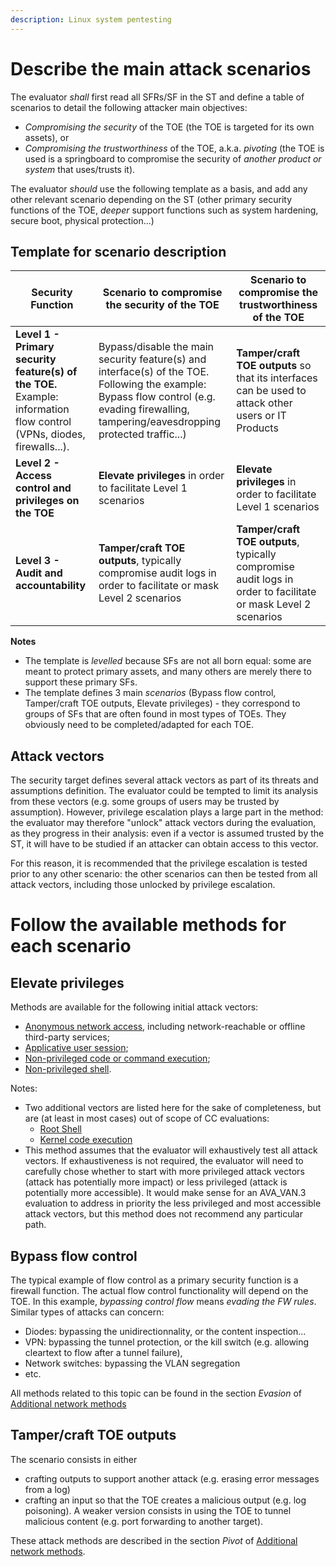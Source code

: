 ```yaml
---
description: Linux system pentesting
---
```


# Describe the main attack scenarios

The evaluator _shall_ first read all SFRs/SF in the ST and define a table of scenarios to detail the following attacker main objectives:

* _Compromising the security_ of the TOE (the TOE is targeted for its own assets), or
* _Compromising the trustworthiness_ of the TOE, a.k.a. _pivoting_ (the TOE is used is a springboard to compromise the security of _another product or system_ that uses/trusts it).

The evaluator _should_ use the following template as a basis, and add any other relevant scenario depending on the ST (other primary security functions of the TOE, _deeper_ support functions such as system hardening, secure boot, physical protection...)

## Template for scenario description

| Security Function                                                                                                                                     | Scenario to compromise the security of the TOE                                                                                                                                                                                               | Scenario to compromise the trustworthiness of the TOE                                                                      |
| ----------------------------------------------------------------------------------------------------------------------------------------------------- | -------------------------------------------------------------------------------------------------------------------------------------------------------------------------------------------------------------------------------- | -------------------------------------------------------------------------------------------------------------- |
| **Level 1 - Primary security feature(s) of the TOE.**<br>Example: information flow control (VPNs, diodes, firewalls...). | Bypass/disable the main security feature(s) and interface(s) of the TOE.<br>Following the example: Bypass flow control (e.g. evading firewalling, tampering/eavesdropping protected traffic...) | **Tamper/craft TOE outputs** so that its interfaces can be used to attack other users or IT Products           |
| **Level 2 - Access control and privileges on the TOE**                                                                                                | **Elevate privileges** in order to facilitate Level 1 scenarios                                                                                                                                                                  | **Elevate privileges** in order to facilitate Level 1 scenarios                                                |
| **Level 3 - Audit and accountability**                                                                                                                | **Tamper/craft TOE outputs**, typically compromise audit logs in order to facilitate or mask Level 2 scenarios                                                                                                                   | **Tamper/craft TOE outputs**, typically compromise audit logs in order to facilitate or mask Level 2 scenarios |

**Notes**

* The template is _levelled_ because SFs are not all born equal: some are meant to protect primary assets, and many others are merely there to support these primary SFs.
* The template defines 3 main _scenarios_ (Bypass flow control, Tamper/craft TOE outputs, Elevate privileges) - they correspond to groups of SFs that are often found in most types of TOEs. They obviously need to be completed/adapted for each TOE.

## Attack vectors

The security target defines several attack vectors as part of its threats and assumptions definition. The evaluator could be tempted to limit its analysis from these vectors (e.g. some groups of users may be trusted by assumption). However, privilege escalation plays a large part in the method: the evaluator may therefore "unlock" attack vectors during the evaluation, as they progress in their analysis: even if a vector is assumed trusted by the ST, it will have to be studied if an attacker can obtain access to this vector.

For this reason, it is recommended that the privilege escalation is tested prior to any other scenario: the other scenarios can then be tested from all attack vectors, including those unlocked by privilege escalation.

# Follow the available methods for each scenario

## Elevate privileges

Methods are available for the following initial attack vectors:

* [Anonymous network access](Privilege_escalation/0_From_anonymous_network_access.md), including network-reachable or offline third-party services;
* [Applicative user session](Privilege_escalation/1_From_user_applicative_session.md);
* [Non-privileged code or command execution](Privilege_escalation/2_From_User_code_or_cmd_exec.md);
* [Non-privileged shell](Privilege_escalation/3_From_user_shell.md).

Notes:

* Two additional vectors are listed here for the sake of completeness, but are (at least in most cases) out of scope of CC evaluations:
  * [Root Shell](Privilege_escalation/4_From_root_shell.md)
  * [Kernel code execution](Privilege_escalation/5_From_Kernel_code_execution.md)
* This method assumes that the evaluator will exhaustively test all attack vectors. If exhaustiveness is not required, the evaluator will need to carefully chose whether to start with more privileged attack vectors (attack has potentially more impact) or less privileged (attack is potentially more accessible). It would make sense for an AVA_VAN.3 evaluation to address in priority the less privileged and most accessible attack vectors, but this method does not recommend any particular path.

## Bypass flow control

The typical example of flow control as a primary security function is a firewall function. The actual flow control functionality will depend on the TOE. In this example, _bypassing control flow_ means _evading the FW rules_. Similar types of attacks can concern:

* Diodes: bypassing the unidirectionnality, or the content inspection...
* VPN: bypassing the tunnel protection, or the kill switch (e.g. allowing cleartext to flow after a tunnel failure),
* Network switches: bypassing the VLAN segregation
* etc.

All methods related to this topic can be found in the section _Evasion_ of [Additional network methods](2_Additional_network_methods.md)

## Tamper/craft TOE outputs

The scenario consists in either

* crafting outputs to support another attack (e.g. erasing error messages from a log)
* crafting an input so that the TOE creates a malicious output (e.g. log poisoning). A weaker version consists in using the TOE to tunnel malicious content (e.g. port forwarding to another target).

These attack methods are described in the section _Pivot_ of [Additional network methods](2_Additional_network_methods.md).

